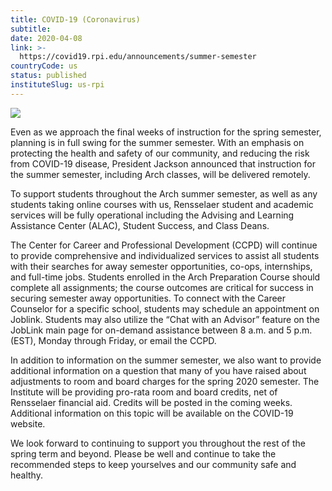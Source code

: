 ```yaml
---
title: COVID-19 (Coronavirus)
subtitle: 
date: 2020-04-08
link: >-
  https://covid19.rpi.edu/announcements/summer-semester
countryCode: us
status: published
instituteSlug: us-rpi
---
```

![](https://covid19.rpi.edu/themes/custom/paperclip/img/favicons/apple-touch-icon.png)

Even as we approach the final weeks of instruction for the spring semester, planning is in full swing for the summer semester. With an emphasis on protecting the health and safety of our community, and reducing the risk from COVID-19 disease, President Jackson announced that instruction for the summer semester, including Arch classes, will be delivered remotely.







To support students throughout the Arch summer semester, as well as any students taking online courses with us, Rensselaer student and academic services will be fully operational including the Advising and Learning Assistance Center (ALAC), Student Success, and Class Deans.







The Center for Career and Professional Development (CCPD) will continue to provide comprehensive and individualized services to assist all students with their searches for away semester opportunities, co-ops, internships, and full-time jobs. Students enrolled in the Arch Preparation Course should complete all assignments; the course outcomes are critical for success in securing semester away opportunities. To connect with the Career Counselor for a specific school, students may schedule an appointment on Joblink. Students may also utilize the “Chat with an Advisor” feature on the JobLink main page for on-demand assistance between 8 a.m. and 5 p.m. (EST), Monday through Friday, or email the CCPD.







In addition to information on the summer semester, we also want to provide additional information on a question that many of you have raised about adjustments to room and board charges for the spring 2020 semester. The Institute will be providing pro-rata room and board credits, net of Rensselaer financial aid. Credits will be posted in the coming weeks. Additional information on this topic will be available on the COVID-19 website.







We look forward to continuing to support you throughout the rest of the spring term and beyond. Please be well and continue to take the recommended steps to keep yourselves and our community safe and healthy.